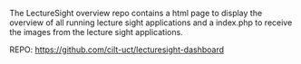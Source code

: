 The LectureSight overview repo contains a html page to display the overview of all running lecture sight applications and a index.php to receive the images from the lecture sight applications.

REPO: https://github.com/cilt-uct/lecturesight-dashboard